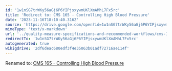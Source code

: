 ```yaml
---
id: '1w1nSG7trWKy56aGj6P6YIPjsxywmUKlXmAMhL7Fx5rc'
title: 'Redirect to: CMS 165 - Controlling High Blood Pressure'
date: '2023-11-16T18:10:40.316Z'
source: 'https://drive.google.com/open?id=1w1nSG7trWKy56aGj6P6YIPjsxywmUKlXmAMhL7Fx5rc'
mimeType: 'text/x-markdown'
url: '../quality-measure-specifications-and-recommended-workflows/cms-165-controlling-high-blood-pressure.md'
redirectTo: '1w1nSG7trWKy56aGj6P6YIPjsxywmUKlXmAMhL7Fx5rc'
autogenerated: true
wikigdrive: '2df6deac680edf3f4e35063b01adf72716ae114f'
---
```

Renamed to: [CMS 165 - Controlling High Blood Pressure](../quality-measure-specifications-and-recommended-workflows/cms-165-controlling-high-blood-pressure.md)
